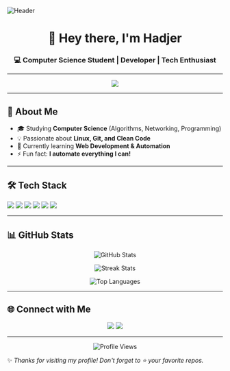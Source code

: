 <!-- Profile Header with Banner -->
![Header](https://github.com/YOUR_USERNAME/YOUR_USERNAME/blob/main/banner.png)

<h1 align="center">👋 Hey there, I'm Hadjer</h1>
<h3 align="center">💻 Computer Science Student | Developer | Tech Enthusiast</h3>

---

<!-- Typing animation -->
<p align="center">
  <img src="https://readme-typing-svg.herokuapp.com?color=00F7FF&lines=Computer+Science+Student;Open-Source+Contributor;Tech+Lover;Always+Learning+New+Things" />
</p>

---

## 🌟 About Me  
- 🎓 Studying **Computer Science** (Algorithms, Networking, Programming)  
- 💡 Passionate about **Linux, Git, and Clean Code**  
- 🌱 Currently learning **Web Development & Automation**  
- ⚡ Fun fact: **I automate everything I can!**  

---

## 🛠 Tech Stack  
<p>
  <img src="https://img.shields.io/badge/Python-3776AB?style=for-the-badge&logo=python&logoColor=white" />
  <img src="https://img.shields.io/badge/JavaScript-F7DF1E?style=for-the-badge&logo=javascript&logoColor=black" />
  <img src="https://img.shields.io/badge/C-00599C?style=for-the-badge&logo=c&logoColor=white" />
  <img src="https://img.shields.io/badge/Linux-FCC624?style=for-the-badge&logo=linux&logoColor=black" />
  <img src="https://img.shields.io/badge/Git-F05032?style=for-the-badge&logo=git&logoColor=white" />
  <img src="https://img.shields.io/badge/VSCode-0078D4?style=for-the-badge&logo=visual%20studio%20code&logoColor=white" />
</p>

---

## 📊 GitHub Stats  
<p align="center">
  <img src="https://github-readme-stats.vercel.app/api?username=YOUR_USERNAME&show_icons=true&theme=radical" alt="GitHub Stats" />
</p>
<p align="center">
  <img src="https://github-readme-streak-stats.herokuapp.com/?user=YOUR_USERNAME&theme=radical" alt="Streak Stats" />
</p>
<p align="center">
  <img src="https://github-readme-stats.vercel.app/api/top-langs/?username=YOUR_USERNAME&layout=compact&theme=radical" alt="Top Languages" />
</p>

---

## 🌐 Connect with Me  
<p align="center">
  <a href="https://linkedin.com/in/YOUR-LINK"><img src="https://img.shields.io/badge/LinkedIn-0077B5?style=for-the-badge&logo=linkedin&logoColor=white" /></a>
  <a href="mailto:your.email@example.com"><img src="https://img.shields.io/badge/Email-D14836?style=for-the-badge&logo=gmail&logoColor=white" /></a>
</p>

---

<p align="center">
  <img src="https://komarev.com/ghpvc/?username=YOUR_USERNAME&color=brightgreen" alt="Profile Views" />
</p>

✨ _Thanks for visiting my profile! Don't forget to ⭐ your favorite repos._

<!--
**hpygirlhayn/hpygirlhayn** is a ✨ _special_ ✨ repository because its `README.md` (this file) appears on your GitHub profile.

Here are some ideas to get you started:

- 🔭 I’m currently working on ...
- 🌱 I’m currently learning ...
- 👯 I’m looking to collaborate on ...
- 🤔 I’m looking for help with ...
- 💬 Ask me about ...
- 📫 How to reach me: ...
- 😄 Pronouns: ...
- ⚡ Fun fact: ...
-->
